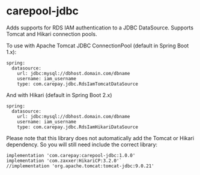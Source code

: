 # carepool-jdbc

Adds supports for RDS IAM authentication to a JDBC DataSource. Supports Tomcat and Hikari connection pools.

To use with Apache Tomcat JDBC ConnectionPool (default in Spring Boot 1.x):

```
spring:
  datasource:
    url: jdbc:mysql://dbhost.domain.com/dbname
    username: iam_username
    type: com.carepay.jdbc.RdsIamTomcatDataSource

```

And with Hikari (default in Spring Boot 2.x)
```
spring:
  datasource:
    url: jdbc:mysql://dbhost.domain.com/dbname
    username: iam_username
    type: com.carepay.jdbc.RdsIamHikariDataSource

```

Please note that this library does not automatically add the Tomcat or Hikari dependency. So you will still need include the correct library:
```
implementation 'com.carepay:carepool-jdbc:1.0.0'
implementation 'com.zaxxer:HikariCP:3.2.0'`
//implementation 'org.apache.tomcat:tomcat-jdbc:9.0.21'
```
